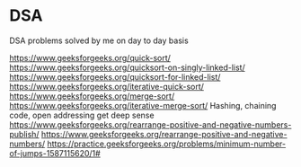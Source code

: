 # DSA
DSA problems solved by me on day to day basis

https://www.geeksforgeeks.org/quick-sort/
https://www.geeksforgeeks.org/quicksort-on-singly-linked-list/
https://www.geeksforgeeks.org/quicksort-for-linked-list/
https://www.geeksforgeeks.org/iterative-quick-sort/
https://www.geeksforgeeks.org/merge-sort/
https://www.geeksforgeeks.org/iterative-merge-sort/
Hashing, chaining code, open addressing get deep sense
https://www.geeksforgeeks.org/rearrange-positive-and-negative-numbers-publish/
https://www.geeksforgeeks.org/rearrange-positive-and-negative-numbers/
https://practice.geeksforgeeks.org/problems/minimum-number-of-jumps-1587115620/1#
